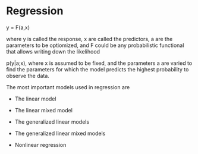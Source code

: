 Regression
===



y = F(a,x)

where y is called the response, x are called the predictors, a are the parameters to be optiomized, and F could be any probabilistic functional that allows writing down the likelihood 

p(y|a;x), where x is assumed to be fixed, and the parameters a are varied to find the parameters for which the model predicts the highest probability to observe the data. 


The most important models used in regression are

* The linear model

* The linear mixed model

* The generalized linear models

* The generalized linear mixed models
 
* Nonlinear regression








